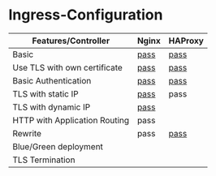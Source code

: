 # Ingress-Configuration
| Features/Controller  |  Nginx | HAProxy  |
|---|---|---|
| Basic  | [pass](https://github.com/amy88ma/Ingress-Configuration/blob/deed9037aa036d14b2a6c0e361826eaf17eaf2b3/Jupyter%20Notebooks/Basic_ingress.ipynb)  |  [pass](https://github.com/amy88ma/Ingress-Configuration/blob/b45bb9724d51c8e64e2ec481bd0ec7b79fe8ac73/Jupyter%20Notebooks-haproxy/HAProxy_Basic.ipynb) |
| Use TLS with own certificate  | [pass](https://github.com/amy88ma/Ingress-Configuration/blob/62d090685b6d2f58036014c08aaf331d19178886/Jupyter%20Notebooks/OwnTLScert.ipynb)  | [pass](https://github.com/amy88ma/Ingress-Configuration/blob/51e29beebd52c14e8b2a30fc98252f9f499368f3/Jupyter%20Notebooks-haproxy/OwnCert_HAProxy.ipynb)  |
|  Basic Authentication | [pass](https://github.com/amy88ma/Ingress-Configuration/blob/9dc36e1b9ce0f61ce3a5162b424419b2a46eb897/Jupyter%20Notebooks/Nginx_BasicAuth.ipynb)  | [pass](https://github.com/amy88ma/Ingress-Configuration/blob/7f147990852a36eecd4958ca1b45b47d0791f486/Jupyter%20Notebooks-haproxy/HAProxy%20Authentication.ipynb)  |
| TLS with static IP  | [pass](https://github.com/amy88ma/Ingress-Configuration/blob/1b847dbaf826bdb9dc372c2690d461f5c294f017/Jupyter%20Notebooks/TLSstatic.ipynb)  | pass  |
| TLS with dynamic IP  | [pass](https://github.com/amy88ma/Ingress-Configuration/blob/faf9fae645fd5ce0cf25f279db15373866387251/Jupyter%20Notebooks/TLS_DynamicIP.ipynb)  |   |
| HTTP with Application Routing  |  pass |   |
| Rewrite  | pass  |  [pass](https://github.com/amy88ma/Ingress-Configuration/blob/31ffe7eddf8153a009dcf655f2de4b3f742b6b56/Jupyter%20Notebooks-haproxy/HAProxy_rewrite.ipynb) |
|  Blue/Green deployment |   |   |
| TLS Termination  |   |   |
